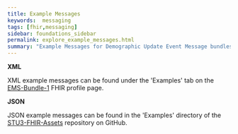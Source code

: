 ```yaml
---
title: Example Messages
keywords:  messaging
tags: [fhir,messaging]
sidebar: foundations_sidebar
permalink: explore_example_messages.html
summary: "Example Messages for Demographic Update Event Message bundles"
---
```


**XML**

XML example messages can be found under the 'Examples' tab on the [EMS-Bundle-1](https://fhir.nhs.uk/STU3/StructureDefinition/EMS-Bundle-1) FHIR profile page.

**JSON**

JSON example messages can be found in the 'Examples' directory of the [STU3-FHIR-Assets](https://github.com/nhsconnect/STU3-FHIR-Assets/tree/develop) repository on GitHub.